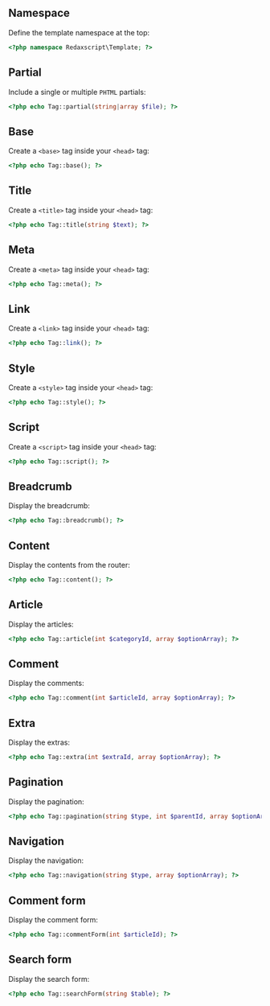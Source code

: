 Namespace
---------

Define the template namespace at the top:

```php
<?php namespace Redaxscript\Template; ?>
```


Partial
-------

Include a single or multiple `PHTML` partials:

```php
<?php echo Tag::partial(string|array $file); ?>
```


Base
----

Create a `<base>` tag inside your `<head>` tag:

```php
<?php echo Tag::base(); ?>
```


Title
-----

Create a `<title>` tag inside your `<head>` tag:

```php
<?php echo Tag::title(string $text); ?>
```


Meta
----

Create a `<meta>` tag inside your `<head>` tag:

```php
<?php echo Tag::meta(); ?>
```


Link
----

Create a `<link>` tag inside your `<head>` tag:

```php
<?php echo Tag::link(); ?>
```


Style
-----

Create a `<style>` tag inside your `<head>` tag:

```php
<?php echo Tag::style(); ?>
```


Script
------

Create a `<script>` tag inside your `<head>` tag:

```php
<?php echo Tag::script(); ?>
```


Breadcrumb
----------

Display the breadcrumb:

```php
<?php echo Tag::breadcrumb(); ?>
```


Content
-------

Display the contents from the router:

```php
<?php echo Tag::content(); ?>
```


Article
-------

Display the articles:

```php
<?php echo Tag::article(int $categoryId, array $optionArray); ?>
```


Comment
-------

Display the comments:

```php
<?php echo Tag::comment(int $articleId, array $optionArray); ?>
```


Extra
-----

Display the extras:

```php
<?php echo Tag::extra(int $extraId, array $optionArray); ?>
```


Pagination
----------

Display the pagination:

```php
<?php echo Tag::pagination(string $type, int $parentId, array $optionArray); ?>
```


Navigation
----------

Display the navigation:

```php
<?php echo Tag::navigation(string $type, array $optionArray); ?>
```


Comment form
------------

Display the comment form:

```php
<?php echo Tag::commentForm(int $articleId); ?>
```


Search form
-----------

Display the search form:

```php
<?php echo Tag::searchForm(string $table); ?>
```
